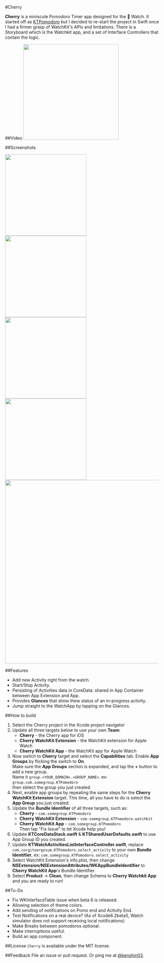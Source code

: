 #Cherry

**Cherry** is a miniscule Pomodoro Timer app designed for the   Watch. It started off as [KTPomodoro](https://github.com/kenshin03/KTPomodoro) but I decided to re-start the project in Swift once I had a firmer grasp of WatchKit's APIs and limitations. There is a Storyboard which is the Watchkit app, and a set of  Interface Controllers that contain the logic.

##Video
<img src="https://raw.githubusercontent.com/kenshin03/Cherry/master/cherry-screencaps.gif" width="312">


##Screenshots
<div align="left">
<tr>
    <td>
        <img src="https://raw.githubusercontent.com/kenshin03/Cherry/master/screenshot_1.png" width="266" />
    </td>
    <td>
        <img src="https://raw.githubusercontent.com/kenshin03/Cherry/master/screenshot_2.png" width="266" />
    </td>
</tr>
</div>
<div align="left">
<tr>
    <td>
        <img src="https://raw.githubusercontent.com/kenshin03/Cherry/master/screenshot_3.png" width="266" />
    </td>
    <td>
        <img src="https://raw.githubusercontent.com/kenshin03/Cherry/master/screenshot_4.png" width="266" />
    </td>
</tr>
</div>
<img src="https://raw.githubusercontent.com/kenshin03/Cherry/master/Cherry-storyboard.png" width="600">


##Features

- Add new Activity right from the watch.
- Start/Stop Activity.
- Persisting of Activities data in CoreData: shared in App Container between App Extension and App.
- Provides **Glances** that show thew status of an in-progress activity. 
- Jump straight to the WatchApp by tapping on the Glances.

##How to build
1. Select the Cherry project in the Xcode project navigator
2. Update all three targets below to use your own **Team**:
	- **Cherry** - the Cherry app for iOS
	- **Cherry WatchKit Extension** - the WatchKit extension for Apple Watch
	- **Cherry WatchKit App** - the WatchKit app for Apple Watch
3. Now switch to **Cherry** target and select the **Capabilities** tab. Enable **App Groups** by flicking the switch to **On**.<br/>
Make sure the **App Groups** section is expanded, and tap the **+** button to add a new group. <br/> Name it `group.<YOUR_DOMAIN>.<GROUP_NAME>`. ex: `group.com.somegroup.KTPomodoro	` <br/> then slelect the group you just created.
4. Next,  enable app groups by repeating the same steps for the **Cherry WatchKit Extension** target. This time, all you have to do is select the **App Group** you just created.
5. Update the **Bundle Identifier** of all three targets, such as:
	- **Cherry** - `com.somegroup.KTPomodoro`
	- **Cherry WatchKit Extension** - `com.somegroup.KTPomodoro.watchkit`
	- **Cherry WatchKit App** - `com.somegroup.KTPomodoro` <br/>
	Then tap "Fix Issue" to let Xcode help you!
6. Update **KTCoreDataStack.swift** & **KTSharedUserDefaults.swift** to use App Group ID you created.
7. Update **KTWatchActivitiesListInterfaceController.swift**, replace `com.corgitoergosum.KTPomodoro.select_activity` to your own **Bundle Identifier**, ex: `com.somegroup.KTPomodoro.select_activity`
8. Select WatchKit Extension's info.plist, then change **NSExtension/NSExtensionAttributes/WKAppBundleIdentifier** to **Cherry WatchKit App**'s Bundle Identifier.
9. Select **Product** -> **Clean**, then change Schema to **Cherry Watchkit App** and you are ready to run!
	
##To-Do

- Fix WKInterfaceTable issue when beta 6 is released.
- Allowing selection of theme colors.
- Add sending of notifications on Pomo end and Activity End.
- Test Notifications on a real device? (As of Xcode6.2beta5, Watch simulator does not support receiving local notifications)
- Make Breaks between pomodoros optional.
- Make interruptions useful.
- Build an app component.

##License
`Cherry` is available under the MIT license. 

##Feedback
File an issue or pull request. Or ping me at [@kenshin03](http://twitter.com/kenshin03).
